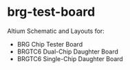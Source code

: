# brg-test-board
Altium Schematic and Layouts for:
- BRG Chip Tester Board
- BRGTC6 Dual-Chip Daughter Board
- BRGTC6 Single-Chip Daughter Board
